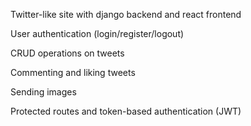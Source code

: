 Twitter-like site with django backend and react frontend

User authentication (login/register/logout)

CRUD operations on tweets

Commenting and liking tweets

Sending images

Protected routes and token-based authentication (JWT)
